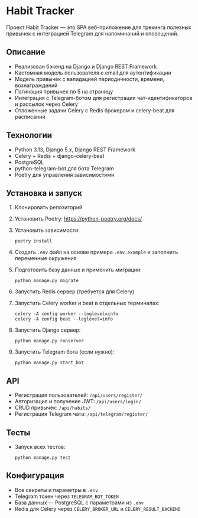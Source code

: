 # Habit Tracker

Проект Habit Tracker — это SPA веб-приложение для трекинга полезных привычек с интеграцией Telegram для напоминаний и оповещений.

## Описание

- Реализован бэкенд на Django и Django REST Framework
- Кастомная модель пользователя с email для аутентификации
- Модель привычек с валидацией периодичности, времени, вознаграждений
- Пагинация привычек по 5 на страницу
- Интеграция с Telegram-ботом для регистрации чат-идентификаторов и рассылок через Celery
- Отложенные задачи Celery с Redis брокером и celery-beat для расписаний

## Технологии

- Python 3.13, Django 5.x, Django REST Framework
- Celery + Redis + django-celery-beat
- PostgreSQL
- python-telegram-bot для бота Telegram
- Poetry для управления зависимостями

## Установка и запуск

1. Клонировать репозиторий
2. Установить Poetry: https://python-poetry.org/docs/
3. Установить зависимости:

    ```
    poetry install
    ```
4. Создать `.env` файл на основе примера `.env.example` и заполнить переменные окружения
5. Подготовить базу данных и применить миграции:

    ```
    python manage.py migrate
    ```
6. Запустить Redis сервер (требуется для Celery)
7. Запустить Celery worker и beat в отдельных терминалах:

    ```
    celery -A config worker --loglevel=info
    celery -A config beat --loglevel=info
    ```
8. Запустить Django сервер:

    ```
    python manage.py runserver
    ```
9. Запустить Telegram бота (если нужно):

    ```
    python manage.py start_bot
    ```

## API

- Регистрация пользователей: `/api/users/register/`
- Авторизация и получение JWT: `/api/users/login/`
- CRUD привычек: `/api/habits/`
- Регистрация Telegram чата: `/api/telegram/register/`

## Тесты

- Запуск всех тестов:

    ```
    python manage.py test
    ```

## Конфигурация

- Все секреты и параметры в `.env`
- Telegram токен через `TELEGRAM_BOT_TOKEN`
- База данных — PostgreSQL с параметрами из `.env`
- Redis для Celery через `CELERY_BROKER_URL` и `CELERY_RESULT_BACKEND`
